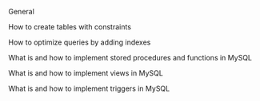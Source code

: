General

How to create tables with constraints

How to optimize queries by adding indexes

What is and how to implement stored procedures and functions in MySQL

What is and how to implement views in MySQL

What is and how to implement triggers in MySQL
